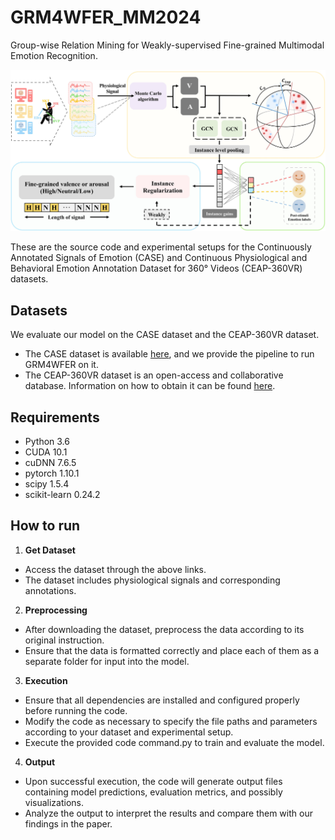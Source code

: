 # GRM4WFER_MM2024

Group-wise Relation Mining for Weakly-supervised Fine-grained Multimodal Emotion Recognition.

![model](model.jpg)

These are the source code and experimental setups for the Continuously Annotated Signals of Emotion (CASE) and Continuous Physiological and Behavioral Emotion Annotation Dataset for 360&deg; Videos (CEAP-360VR) datasets.

## Datasets
We evaluate our model on the CASE dataset and the CEAP-360VR dataset.
 - The CASE dataset is available [here](https://gitlab.com/karan-shr/case_dataset), and we provide the pipeline to run GRM4WFER on it.
 - The CEAP-360VR dataset is an open-access and collaborative database. Information on how to obtain it can be found [here](https://github.com/cwi-dis/CEAP-360VR-Dataset).

## Requirements
 - Python 3.6
 - CUDA 10.1
 - cuDNN 7.6.5
 - pytorch 1.10.1
 - scipy 1.5.4
 - scikit-learn 0.24.2
   
## How to run
1. **Get Dataset**
 - Access the dataset through the above links.
 - The dataset includes physiological signals and corresponding annotations.
2. **Preprocessing**
 - After downloading the dataset, preprocess the data according to its original instruction.
 - Ensure that the data is formatted correctly and place each of them as a separate folder for input into the model.
3. **Execution**
 - Ensure that all dependencies are installed and configured properly before running the code.
 - Modify the code as necessary to specify the file paths and parameters according to your dataset and experimental setup.
 - Execute the provided code command.py to train and evaluate the model.
4. **Output**
 - Upon successful execution, the code will generate output files containing model predictions, evaluation metrics, and possibly visualizations.
 - Analyze the output to interpret the results and compare them with our findings in the paper.
